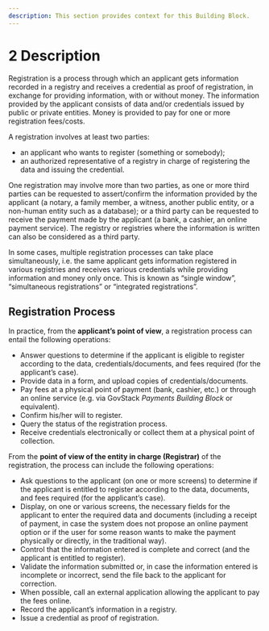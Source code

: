 ```yaml
---
description: This section provides context for this Building Block.
---
```


# 2 Description

Registration is a process through which an applicant gets information recorded in a registry and receives a credential as proof of registration, in exchange for providing information, with or without money. The information provided by the applicant consists of data and/or credentials issued by public or private entities. Money is provided to pay for one or more registration fees/costs.

A registration involves at least two parties:

* an applicant who wants to register (something or somebody);
* an authorized representative of a registry in charge of registering the data and issuing the credential.

One registration may involve more than two parties, as one or more third parties can be requested to assert/confirm the information provided by the applicant (a notary, a family member, a witness, another public entity, or a non-human entity such as a database); or a third party can be requested to receive the payment made by the applicant (a bank, a cashier, an online payment service). The registry or registries where the information is written can also be considered as a third party.

In some cases, multiple registration processes can take place simultaneously, i.e. the same applicant gets information registered in various registries and receives various credentials while providing information and money only once. This is known as “single window”, “simultaneous registrations” or “integrated registrations”.

## Registration Process

In practice, from the **applicant’s point of view**, a registration process can entail the following operations:

* Answer questions to determine if the applicant is eligible to register according to the data, credentials/documents, and fees required (for the applicant’s case).
* Provide data in a form, and upload copies of credentials/documents.
* Pay fees at a physical point of payment (bank, cashier, etc.) or through an online service (e.g. via GovStack _Payments Building Block_ or equivalent).&#x20;
* Confirm his/her will to register.
* Query the status of the registration process.
* Receive credentials electronically or collect them at a physical point of collection.

From the **point of view of the entity in charge (Registrar)** of the registration, the process can include the following operations:

* Ask questions to the applicant (on one or more screens) to determine if the applicant is entitled to register according to the data, documents, and fees required (for the applicant’s case).
* Display, on one or various screens, the necessary fields for the applicant to enter the required data and documents (including a receipt of payment, in case the system does not propose an online payment option or if the user for some reason wants to make the payment physically or directly, in the traditional way).
* Control that the information entered is complete and correct (and the applicant is entitled to register).
* Validate the information submitted or, in case the information entered is incomplete or incorrect, send the file back to the applicant for correction.
* When possible, call an external application allowing the applicant to pay the fees online.
* Record the applicant’s information in a registry.
* Issue a credential as proof of registration.
